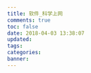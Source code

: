 ```yaml
---
title: 软件_科学上网
comments: true
toc: false
date: 2018-04-03 13:38:07
updated:
tags:
categories:
banner:
---
```

